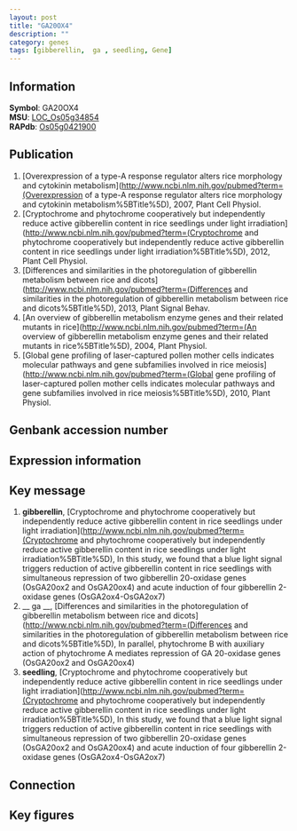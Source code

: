 ```yaml
---
layout: post
title: "GA20OX4"
description: ""
category: genes
tags: [gibberellin,  ga , seedling, Gene]
---
```


## Information
__Symbol__: GA20OX4  
__MSU__: [LOC_Os05g34854](http://rice.plantbiology.msu.edu/cgi-bin/ORF_infopage.cgi?orf=LOC_Os05g34854)  
__RAPdb__: [Os05g0421900](http://rapdb.dna.affrc.go.jp/viewer/gbrowse_details/irgsp1?name=Os05g0421900)  

## Publication
1. [Overexpression of a type-A response regulator alters rice morphology and cytokinin metabolism](http://www.ncbi.nlm.nih.gov/pubmed?term=(Overexpression of a type-A response regulator alters rice morphology and cytokinin metabolism%5BTitle%5D), 2007, Plant Cell Physiol.
2. [Cryptochrome and phytochrome cooperatively but independently reduce active gibberellin content in rice seedlings under light irradiation](http://www.ncbi.nlm.nih.gov/pubmed?term=(Cryptochrome and phytochrome cooperatively but independently reduce active gibberellin content in rice seedlings under light irradiation%5BTitle%5D), 2012, Plant Cell Physiol.
3. [Differences and similarities in the photoregulation of gibberellin metabolism between rice and dicots](http://www.ncbi.nlm.nih.gov/pubmed?term=(Differences and similarities in the photoregulation of gibberellin metabolism between rice and dicots%5BTitle%5D), 2013, Plant Signal Behav.
4. [An overview of gibberellin metabolism enzyme genes and their related mutants in rice](http://www.ncbi.nlm.nih.gov/pubmed?term=(An overview of gibberellin metabolism enzyme genes and their related mutants in rice%5BTitle%5D), 2004, Plant Physiol.
5. [Global gene profiling of laser-captured pollen mother cells indicates molecular pathways and gene subfamilies involved in rice meiosis](http://www.ncbi.nlm.nih.gov/pubmed?term=(Global gene profiling of laser-captured pollen mother cells indicates molecular pathways and gene subfamilies involved in rice meiosis%5BTitle%5D), 2010, Plant Physiol.

## Genbank accession number

## Expression information

## Key message
1. __gibberellin__, [Cryptochrome and phytochrome cooperatively but independently reduce active gibberellin content in rice seedlings under light irradiation](http://www.ncbi.nlm.nih.gov/pubmed?term=(Cryptochrome and phytochrome cooperatively but independently reduce active gibberellin content in rice seedlings under light irradiation%5BTitle%5D),  In this study, we found that a blue light signal triggers reduction of active gibberellin content in rice seedlings with simultaneous repression of two gibberellin 20-oxidase genes (OsGA20ox2 and OsGA20ox4) and acute induction of four gibberellin 2-oxidase genes (OsGA2ox4-OsGA2ox7)
2. __ ga __, [Differences and similarities in the photoregulation of gibberellin metabolism between rice and dicots](http://www.ncbi.nlm.nih.gov/pubmed?term=(Differences and similarities in the photoregulation of gibberellin metabolism between rice and dicots%5BTitle%5D),  In parallel, phytochrome B with auxiliary action of phytochrome A mediates repression of GA 20-oxidase genes (OsGA20ox2 and OsGA20ox4)
3. __seedling__, [Cryptochrome and phytochrome cooperatively but independently reduce active gibberellin content in rice seedlings under light irradiation](http://www.ncbi.nlm.nih.gov/pubmed?term=(Cryptochrome and phytochrome cooperatively but independently reduce active gibberellin content in rice seedlings under light irradiation%5BTitle%5D),  In this study, we found that a blue light signal triggers reduction of active gibberellin content in rice seedlings with simultaneous repression of two gibberellin 20-oxidase genes (OsGA20ox2 and OsGA20ox4) and acute induction of four gibberellin 2-oxidase genes (OsGA2ox4-OsGA2ox7)

## Connection

## Key figures


